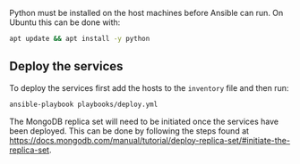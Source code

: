 Python must be installed on the host machines before Ansible can run. On Ubuntu this can be done with:

```sh
apt update && apt install -y python
```

## Deploy the services

To deploy the services first add the hosts to the `inventory` file and then run:

```sh
ansible-playbook playbooks/deploy.yml
```

The MongoDB replica set will need to be initiated once the services have been deployed. This can be done by following the steps found at https://docs.mongodb.com/manual/tutorial/deploy-replica-set/#initiate-the-replica-set.
